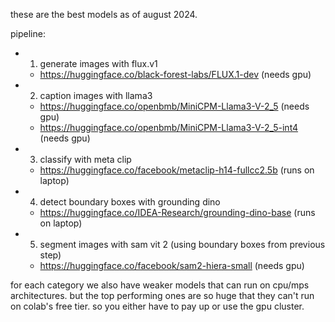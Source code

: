 these are the best models as of august 2024.

pipeline:

- 1) generate images with flux.v1

    - https://huggingface.co/black-forest-labs/FLUX.1-dev (needs gpu)

- 2) caption images with llama3

    - https://huggingface.co/openbmb/MiniCPM-Llama3-V-2_5 (needs gpu)
    - https://huggingface.co/openbmb/MiniCPM-Llama3-V-2_5-int4 (needs gpu)

- 3) classify with meta clip

    - https://huggingface.co/facebook/metaclip-h14-fullcc2.5b (runs on laptop)

- 4) detect boundary boxes with grounding dino

    - https://huggingface.co/IDEA-Research/grounding-dino-base (runs on laptop)

- 5) segment images with sam vit 2 (using boundary boxes from previous step)

    - https://huggingface.co/facebook/sam2-hiera-small (needs gpu)


for each category we also have weaker models that can run on cpu/mps architectures. but the top performing ones are so huge that they can't run on colab's free tier. so you either have to pay up or use the gpu cluster.
